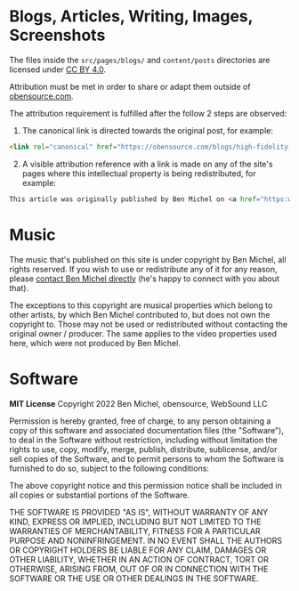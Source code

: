 # Blogs, Articles, Writing, Images, Screenshots

The files inside the `src/pages/blogs/` and `content/posts` directories are licensed under
[CC BY 4.0](https://creativecommons.org/licenses/by/4.0/).

Attribution must be met in order to share or adapt them outside of [obensource.com](https://www.obensource.com/).

The attribution requirement is fulfilled after the follow 2 steps are observed:

1. The canonical link is directed towards the original post, for example:

```html
<link rel="canonical" href="https://obensource.com/blogs/high-fidelity-event-sampling-and-playback-with-vanilla-javascript/" />
```

2. A visible attribution reference with a link is made on any of the site's pages where this intellectual property is being redistributed, for example:

```html
This article was originally published by Ben Michel on <a href="https:www.obensource.com">obensource.com</a>
```

# Music
The music that's published on this site is under copyright by Ben Michel, all rights reserved. If you wish to use or redistribute any of it for any reason, please [contact Ben Michel directly](mailto:benpmichel@gmail.com) (he's happy to connect with you about that).

The exceptions to this copyright are musical properties which belong to other artists, by which Ben Michel contributed to, but does not own the copyright to. Those may not be used or redistributed without contacting the original owner / producer. The same applies to the video properties used here, which were not produced by Ben Michel.

# Software
**MIT License**
Copyright 2022 Ben Michel, obensource, WebSound LLC

Permission is hereby granted, free of charge, to any person obtaining a copy of this software and associated documentation files (the "Software"), to deal in the Software without restriction, including without limitation the rights to use, copy, modify, merge, publish, distribute, sublicense, and/or sell copies of the Software, and to permit persons to whom the Software is furnished to do so, subject to the following conditions:

The above copyright notice and this permission notice shall be included in all copies or substantial portions of the Software.

THE SOFTWARE IS PROVIDED "AS IS", WITHOUT WARRANTY OF ANY KIND, EXPRESS OR IMPLIED, INCLUDING BUT NOT LIMITED TO THE WARRANTIES OF MERCHANTABILITY, FITNESS FOR A PARTICULAR PURPOSE AND NONINFRINGEMENT. IN NO EVENT SHALL THE AUTHORS OR COPYRIGHT HOLDERS BE LIABLE FOR ANY CLAIM, DAMAGES OR OTHER LIABILITY, WHETHER IN AN ACTION OF CONTRACT, TORT OR OTHERWISE, ARISING FROM, OUT OF OR IN CONNECTION WITH THE SOFTWARE OR THE USE OR OTHER DEALINGS IN THE SOFTWARE.
